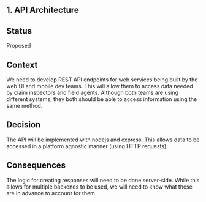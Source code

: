 ## 1. API Architecture


## Status

Proposed

## Context

We need to develop REST API endpoints for web services being built by the web UI and mobile dev teams. This will allow them to access data needed by claim inspectors and field agents. Although both teams are using different systems, they both should be able to access information using the same method.  

## Decision

The API will be implemented with nodejs and express. This allows data to be accessed in a platform agnostic manner (using HTTP requests). 

## Consequences

The logic for creating responses will need to be done server-side. While this allows for multiple backends to be used, we will need to know what these are in advance to account for them.
